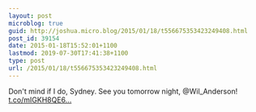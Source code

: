 ```yaml
---
layout: post
microblog: true
guid: http://joshua.micro.blog/2015/01/18/t556675353423249408.html
post_id: 39154
date: 2015-01-18T15:52:01+1100
lastmod: 2019-07-30T17:41:38+1100
type: post
url: /2015/01/18/t556675353423249408.html
---
```

Don't mind if I do, Sydney. See you tomorrow night, @Wil_Anderson! [t.co/mIGKH8QE6...](http://t.co/mIGKH8QE6Z)
